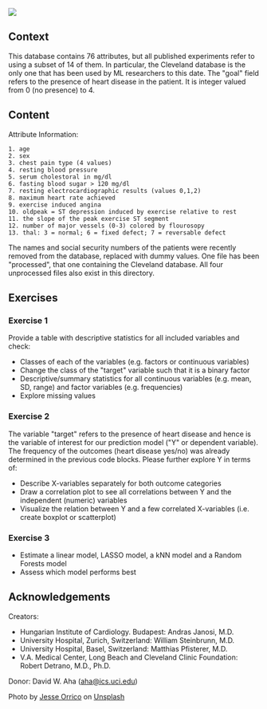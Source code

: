 ![](https://github.com/jads-nl/discover-projects/blob/main/uci-heart-disease/jesse-orrico-Us3AQvyOP-o-unsplash.jpg)

## Context

This database contains 76 attributes, but all published experiments refer to using a subset of 14 of them. In particular, the Cleveland database is the only one that has been used by ML researchers to this date. The "goal" field refers to the presence of heart disease in the patient. It is integer valued from 0 (no presence) to 4.

## Content
Attribute Information:

```code
1. age
2. sex
3. chest pain type (4 values)
4. resting blood pressure
5. serum cholestoral in mg/dl
6. fasting blood sugar > 120 mg/dl
7. resting electrocardiographic results (values 0,1,2)
8. maximum heart rate achieved
9. exercise induced angina
10. oldpeak = ST depression induced by exercise relative to rest
11. the slope of the peak exercise ST segment
12. number of major vessels (0-3) colored by flourosopy
13. thal: 3 = normal; 6 = fixed defect; 7 = reversable defect
```

The names and social security numbers of the patients were recently removed from the database, replaced with dummy values. One file has been "processed", that one containing the Cleveland database. All four unprocessed files also exist in this directory.


## Exercises

### Exercise 1
Provide a table with descriptive statistics for all included variables and check:

  - Classes of each of the variables (e.g. factors or continuous variables)
  - Change the class of the "target" variable such that it is a binary factor
  - Descriptive/summary statistics for all continuous variables (e.g. mean, SD, range) and factor variables (e.g. frequencies)
  - Explore missing values
  
### Exercise 2
The variable "target" refers to the presence of heart disease and hence is the variable of interest for our prediction model ("Y" or dependent variable). The frequency of the outcomes (heart disease yes/no) was already determined in the previous code blocks. Please further explore Y in terms of:

  - Describe X-variables separately for both outcome categories
  - Draw a correlation plot to see all correlations between Y and the independent (numeric) variables
  - Visualize the relation between Y and a few correlated X-variables (i.e. create boxplot or scatterplot)

### Exercise 3

  - Estimate a linear model, LASSO model, a kNN model and a Random Forests model
  - Assess which model performs best

## Acknowledgements
Creators:

  - Hungarian Institute of Cardiology. Budapest: Andras Janosi, M.D.
  - University Hospital, Zurich, Switzerland: William Steinbrunn, M.D.
  - University Hospital, Basel, Switzerland: Matthias Pfisterer, M.D.
  - V.A. Medical Center, Long Beach and Cleveland Clinic Foundation: Robert Detrano, M.D., Ph.D.

Donor: David W. Aha (aha@ics.uci.edu)

Photo by [Jesse Orrico](https://unsplash.com/@jessedo81?utm_source=unsplash&amp;utm_medium=referral&amp;utm_content=creditCopyText) on [Unsplash](https://unsplash.com/collections/9716108/doctors?utm_source=unsplash&amp;utm_medium=referral&amp;utm_content=creditCopyText)
